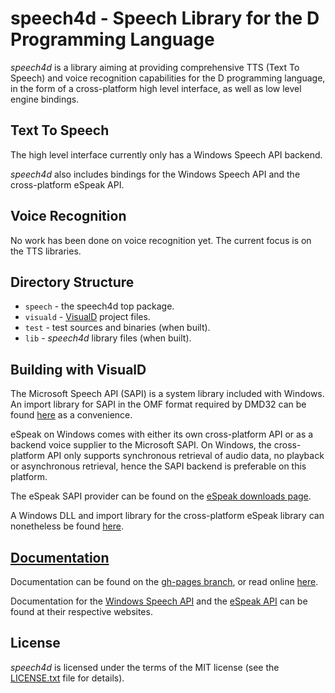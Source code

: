 speech4d - Speech Library for the D Programming Language
=========================================================
*speech4d* is a library aiming at providing comprehensive TTS (Text To Speech) and
voice recognition capabilities for the D programming language, in the form of a
cross-platform high level interface, as well as low level engine bindings.

Text To Speech
---------------------------------------------------------
The high level interface currently only has a Windows Speech API backend.

*speech4d* also includes bindings for the Windows Speech API and the cross-platform eSpeak API.

Voice Recognition
---------------------------------------------------------
No work has been done on voice recognition yet. The current focus is on the TTS libraries.

Directory Structure
---------------------------------------------------------

 * `speech` - the speech4d top package.
 * `visuald` - [VisualD](http://www.dsource.org/projects/visuald) project files.
 * `test` - test sources and binaries (when built).
 * `lib` - *speech4d* library files (when built).
 
Building with VisualD
---------------------------------------------------------
The Microsoft Speech API (SAPI) is a system library included with Windows.
An import library for SAPI in the OMF format required by DMD32 can be found [here](https://github.com/downloads/JakobOvrum/speech4d/sapi.rar)
as a convenience.

eSpeak on Windows comes with either its own cross-platform API or as a backend voice supplier to the Microsoft SAPI.
On Windows, the cross-platform API only supports synchronous retrieval of audio data, no playback or asynchronous retrieval,
hence the SAPI backend is preferable on this platform.

The eSpeak SAPI provider can be found on the [eSpeak downloads page](http://espeak.sourceforge.net/download.html).

A Windows DLL and import library for the cross-platform eSpeak
library can nonetheless be found [here](https://github.com/downloads/JakobOvrum/speech4d/espeak_lib.rar).

[Documentation](http://jakobovrum.github.com/speech4d/)
---------------------------------------------------------
Documentation can be found on the [gh-pages branch](https://github.com/JakobOvrum/speech4d/tree/gh-pages), or read online [here](http://jakobovrum.github.com/speech4d/).

Documentation for the [Windows Speech API](http://msdn.microsoft.com/en-us/library/ms723627.aspx) and the [eSpeak API](http://espeak.sourceforge.net/speak_lib.h) can be found at their respective websites.

License
---------------------------------------------------------
*speech4d* is licensed under the terms of the MIT license (see the [LICENSE.txt](https://github.com/JakobOvrum/speech4d/blob/master/LICENSE.txt) file for details).
